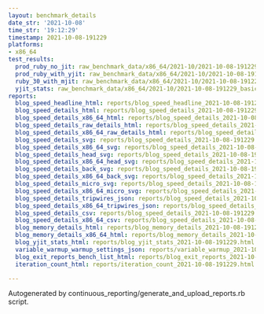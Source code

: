 ```yaml
---
layout: benchmark_details
date_str: '2021-10-08'
time_str: '19:12:29'
timestamp: 2021-10-08-191229
platforms:
- x86_64
test_results:
  prod_ruby_no_jit: raw_benchmark_data/x86_64/2021-10/2021-10-08-191229_basic_benchmark_prod_ruby_no_jit.json
  prod_ruby_with_yjit: raw_benchmark_data/x86_64/2021-10/2021-10-08-191229_basic_benchmark_prod_ruby_with_yjit.json
  ruby_30_with_mjit: raw_benchmark_data/x86_64/2021-10/2021-10-08-191229_basic_benchmark_ruby_30_with_mjit.json
  yjit_stats: raw_benchmark_data/x86_64/2021-10/2021-10-08-191229_basic_benchmark_yjit_stats.json
reports:
  blog_speed_headline_html: reports/blog_speed_headline_2021-10-08-191229.html
  blog_speed_details_html: reports/blog_speed_details_2021-10-08-191229.html
  blog_speed_details_x86_64_html: reports/blog_speed_details_2021-10-08-191229.x86_64.html
  blog_speed_details_raw_details_html: reports/blog_speed_details_2021-10-08-191229.raw_details.html
  blog_speed_details_x86_64_raw_details_html: reports/blog_speed_details_2021-10-08-191229.x86_64.raw_details.html
  blog_speed_details_svg: reports/blog_speed_details_2021-10-08-191229.svg
  blog_speed_details_x86_64_svg: reports/blog_speed_details_2021-10-08-191229.x86_64.svg
  blog_speed_details_head_svg: reports/blog_speed_details_2021-10-08-191229.head.svg
  blog_speed_details_x86_64_head_svg: reports/blog_speed_details_2021-10-08-191229.x86_64.head.svg
  blog_speed_details_back_svg: reports/blog_speed_details_2021-10-08-191229.back.svg
  blog_speed_details_x86_64_back_svg: reports/blog_speed_details_2021-10-08-191229.x86_64.back.svg
  blog_speed_details_micro_svg: reports/blog_speed_details_2021-10-08-191229.micro.svg
  blog_speed_details_x86_64_micro_svg: reports/blog_speed_details_2021-10-08-191229.x86_64.micro.svg
  blog_speed_details_tripwires_json: reports/blog_speed_details_2021-10-08-191229.tripwires.json
  blog_speed_details_x86_64_tripwires_json: reports/blog_speed_details_2021-10-08-191229.x86_64.tripwires.json
  blog_speed_details_csv: reports/blog_speed_details_2021-10-08-191229.csv
  blog_speed_details_x86_64_csv: reports/blog_speed_details_2021-10-08-191229.x86_64.csv
  blog_memory_details_html: reports/blog_memory_details_2021-10-08-191229.html
  blog_memory_details_x86_64_html: reports/blog_memory_details_2021-10-08-191229.x86_64.html
  blog_yjit_stats_html: reports/blog_yjit_stats_2021-10-08-191229.html
  variable_warmup_warmup_settings_json: reports/variable_warmup_2021-10-08-191229.warmup_settings.json
  blog_exit_reports_bench_list_html: reports/blog_exit_reports_2021-10-08-191229.bench_list.html
  iteration_count_html: reports/iteration_count_2021-10-08-191229.html

---
```

Autogenerated by continuous_reporting/generate_and_upload_reports.rb script.
